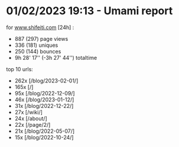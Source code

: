# 01/02/2023 19:13 - Umami report
for www.shifeiti.com [24h] :

 - 887 (297) page views
 - 336 (181) uniques
 - 250 (144) bounces
 - 9h 28' 17'' (-3h 27' 44'') totaltime


top 10 urls:
 - 262x [/blog/2023-02-01/]
 - 165x [/]
 - 95x [/blog/2022-12-09/]
 - 46x [/blog/2023-01-12/]
 - 31x [/blog/2022-12-22/]
 - 27x [/wiki/]
 - 24x [/about/]
 - 22x [/page/2/]
 - 21x [/blog/2022-05-07/]
 - 15x [/blog/2022-10-24/]



